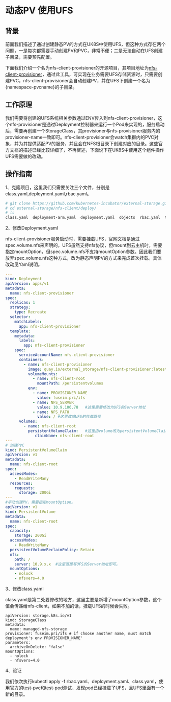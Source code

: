 # 动态PV 使用UFS

## 背景

前面我们描述了通过创建静态PV的方式在UK8S中使用UFS，但这种方式存在两个问题，一是每次都需要手动创建PV和PVC，非常不便；二是无法自动在UFS创建子目录，需要预先配置。

下面我们介绍一个名为nfs-client-provisioner的开源项目，其项目地址为[nfs-client-provisioner](https://github.com/kubernetes-incubator/external-storage/tree/master/nfs-client)，通过此工具，可实现在业务需要UFS存储资源时，只需要创建PVC，nfs-client-provisioner会自动创建PV，并在UFS下创建一个名为{namespace-pvcname}的子目录。

## 工作原理

我们需要将创建的UFS系统相关参数通过ENV传入到nfs-client-provisioner，这个nfs-provisioner是通过Deployment控制器来运行一个Pod来实现的，服务启动后，需要再创建一个StorageClass，其provisioner与nfs-provisioner服务内的provisioner-name一致即可。nfs-client-provisioner会watch集群内的PVC对象，并为其提供适配PV的服务，并且会在NFS根目录下创建对应的目录。这些官方文档的描述已经比较详细了，不再赘述，下面说下在UK8S中使用这个组件操作UFS需要做的改动。

## 操作指南

1、克隆项目，这里我们只需要关注三个文件，分别是class.yaml,deployment.yaml,rbac.yaml。

```bash
# git clone https://github.com/kubernetes-incubator/external-storage.git
# cd external-storage/nfs-client/deploy/
# ls
class.yaml  deployment-arm.yaml  deployment.yaml  objects  rbac.yaml  test-claim.yaml  test-pod.yaml
```

2、修改Deployment.yaml

nfs-client-provisioner服务启动时，需要挂载UFS，官网文档是通过spec.volume.nfs来声明的，UFS虽然支持nfs协议，但mount到云主机时，需要指定mountOption，但spec.volume.nfs不支持mountOption参数。因此我们要放弃spec.volume.nfs这种方式，改为静态声明PV的方式来完成首次挂载。具体改动见Yaml说明。

```yaml
---
kind: Deployment
apiVersion: apps/v1
metadata:
  name: nfs-client-provisioner
spec:
  replicas: 1
  strategy:
    type: Recreate
  selector:
    matchLabels:
      app: nfs-client-provisioner
  template:
    metadata:
      labels:
        app: nfs-client-provisioner
    spec:
      serviceAccountName: nfs-client-provisioner
      containers:
        - name: nfs-client-provisioner
          image: quay.io/external_storage/nfs-client-provisioner:latest
          volumeMounts:
            - name: nfs-client-root
              mountPath: /persistentvolumes
          env:
            - name: PROVISIONER_NAME
              value: fuseim.pri/ifs
            - name: NFS_SERVER  
              value: 10.9.106.78   #这里需要修改为UFS的Server地址
            - name: NFS_PATH
              value: / #这里改成UFS的挂载路径
      volumes:
        - name: nfs-client-root
          persistentVolumeClaim:   #这里由volume改为persistentVolumeClaim
             claimName: nfs-client-root   
---
# 创建PVC
kind: PersistentVolumeClaim
apiVersion: v1
metadata:
  name: nfs-client-root
spec:
  accessModes:
    - ReadWriteMany
  resources:
    requests:
      storage: 200Gi
---
#手动创建PV，需要指定mountOption。
apiVersion: v1
kind: PersistentVolume
metadata:
  name: nfs-client-root
spec:
  capacity:
    storage: 200Gi
  accessModes:
    - ReadWriteMany
  persistentVolumeReclaimPolicy: Retain
  nfs:
    path: /  
    server: 10.9.x.x  #这里直接写UFS的Server地址即可。
  mountOptions:
    - nolock   
    - nfsvers=4.0
```

3、修改class.yaml

class.yaml是第二处要修改的地方，这里主要是新增了mountOption参数，这个值会传递给nfs-client，如果不加的话，挂载UFS的时候会失败。

```
apiVersion: storage.k8s.io/v1
kind: StorageClass
metadata:
  name: managed-nfs-storage
provisioner: fuseim.pri/ifs # if choose another name, must match deployment's env PROVISIONER_NAME'
parameters:
  archiveOnDelete: "false"
mountOptions:
  - nolock
  - nfsvers=4.0
```

4、验证

我们依次执行kubectl apply -f
rbac.yaml、deployment.yaml、class.yaml，使用官方的test-pvc和test-pod测试，发现pod已经挂载了UFS，且UFS里面有一个新的目录。
